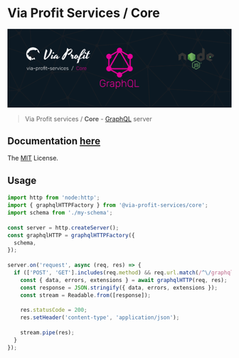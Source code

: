 # Via Profit Services / Core

![via-profit-services-cover](./assets/via-profit-services-cover.png)

> Via Profit services / **Core** - [GraphQL](https://graphql.org/) server

## Documentation [here](https://node.e1g.ru/packages/core)

The [MIT](./LICENSE) License.

## Usage

```ts
import http from 'node:http';
import { graphqlHTTPFactory } from '@via-profit-services/core';
import schema from './my-schema';

const server = http.createServer();
const graphqlHTTP = graphqlHTTPFactory({
  schema,
});

server.on('request', async (req, res) => {
  if (['POST', 'GET'].includes(req.method) && req.url.match(/^\/graphql/)) {
    const { data, errors, extensions } = await graphqlHTTP(req, res);
    const response = JSON.stringify({ data, errors, extensions });
    const stream = Readable.from([response]);

    res.statusCode = 200;
    res.setHeader('content-type', 'application/json');

    stream.pipe(res);
  }
});
```

